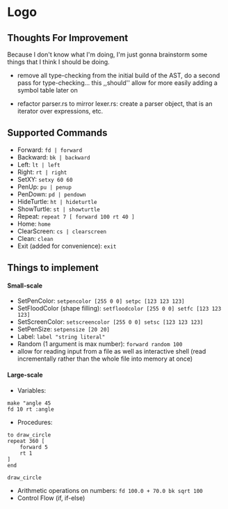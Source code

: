 # Logo

## Thoughts For Improvement

Because I don't know what I'm doing, I'm just gonna brainstorm some things that I think I should be doing.

- remove all type-checking from the initial build of the AST, do a second pass for type-checking... this ,,should'' allow for more easily adding a symbol table later on

- refactor parser.rs to mirror lexer.rs: create a parser object, that is an iterator over expressions, etc.

## Supported Commands

- Forward: `fd | forward`
- Backward: `bk | backward`
- Left: `lt | left`
- Right: `rt | right`
- SetXY: `setxy 60 60`
- PenUp: `pu | penup`
- PenDown: `pd | pendown`
- HideTurtle: `ht | hideturtle`
- ShowTurtle: `st | showturtle`
- Repeat: `repeat 7 [ forward 100 rt 40 ]`
- Home: `home`
- ClearScreen: `cs | clearscreen`
- Clean: `clean`
- Exit (added for convenience): `exit`

## Things to implement 
#### Small-scale
- SetPenColor: `setpencolor [255 0 0] setpc [123 123 123]`
- SetFloodColor (shape filling): `setfloodcolor [255 0 0] setfc [123 123 123]`
- SetScreenColor: `setscreencolor [255 0 0] setsc [123 123 123]`
- SetPenSize: `setpensize [20 20]`
- Label: `label "string literal"`
- Random (1 argument is max number): `forward random 100`
- allow for reading input from a file as well as interactive shell (read incrementally rather than the whole file into memory at once)

#### Large-scale
- Variables: 
```
make "angle 45
fd 10 rt :angle
```

- Procedures: 
```logo
to draw_circle
repeat 360 [
    forward 5
    rt 1
]
end

draw_circle
```
- Arithmetic operations on numbers: `fd 100.0 + 70.0 bk sqrt 100`
- Control Flow (if, if-else)
